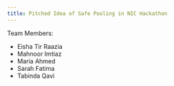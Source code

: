```yaml
---
title: Pitched Idea of Safe Pooling in NIC Hackathon
---
```


Team Members:

- Eisha Tir Raazia
- Mahnoor Imtiaz
- Maria Ahmed
- Sarah Fatima
- Tabinda Qavi